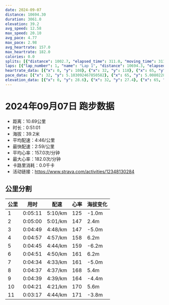 ```yaml
---
date: 2024-09-07
distance: 10694.30
duration: 3061.0
elevation: 39.2
avg_speed: 12.58
max_speed: 20.10
avg_pace: 4.77
max_pace: 2.98
avg_heartrate: 157.0
max_heartrate: 182.0
calories: 0.0
splits: [{"distance": 1002.7, "elapsed_time": 311.0, "moving_time": 311.0, "average_speed": 3.22, "pace": 5.175993788819875, "average_heartrate": 125.04501607717042, "elevation_difference": -1.0, "split_number": 1}, {"distance": 997.3, "elapsed_time": 300.0, "moving_time": 300.0, "average_speed": 3.32, "pace": 5.020090361445783, "average_heartrate": 147.68333333333334, "elevation_difference": 2.4, "split_number": 2}, {"distance": 1001.9, "elapsed_time": 289.0, "moving_time": 289.0, "average_speed": 3.47, "pace": 4.803083573487031, "average_heartrate": 147.55363321799308, "elevation_difference": -5.0, "split_number": 3}, {"distance": 999.3, "elapsed_time": 297.0, "moving_time": 297.0, "average_speed": 3.36, "pace": 4.960327380952381, "average_heartrate": 158.13131313131314, "elevation_difference": 6.2, "split_number": 4}, {"distance": 1000.2, "elapsed_time": 285.0, "moving_time": 285.0, "average_speed": 3.51, "pace": 4.748347578347579, "average_heartrate": 159.59363957597174, "elevation_difference": -6.2, "split_number": 5}, {"distance": 1000.4, "elapsed_time": 291.0, "moving_time": 291.0, "average_speed": 3.44, "pace": 4.844970930232558, "average_heartrate": 161.75257731958763, "elevation_difference": 6.2, "split_number": 6}, {"distance": 1001.7, "elapsed_time": 274.0, "moving_time": 274.0, "average_speed": 3.66, "pace": 4.553743169398906, "average_heartrate": 161.68613138686132, "elevation_difference": -5.0, "split_number": 7}, {"distance": 997.6, "elapsed_time": 277.0, "moving_time": 277.0, "average_speed": 3.6, "pace": 4.629638888888889, "average_heartrate": 168.5595667870036, "elevation_difference": 5.4, "split_number": 8}, {"distance": 999.3, "elapsed_time": 279.0, "moving_time": 279.0, "average_speed": 3.58, "pace": 4.655502793296089, "average_heartrate": 164.36917562724014, "elevation_difference": -4.4, "split_number": 9}, {"distance": 1000.2, "elapsed_time": 261.0, "moving_time": 261.0, "average_speed": 3.83, "pace": 4.351618798955613, "average_heartrate": 170.6177606177606, "elevation_difference": 5.6, "split_number": 10}, {"distance": 693.7, "elapsed_time": 200.0, "moving_time": 197.0, "average_speed": 3.52, "pace": 4.734857954545454, "average_heartrate": 171.91878172588832, "elevation_difference": -3.8, "split_number": 11}]
laps: [{"lap_number": 1, "name": "Lap 1", "distance": 10694.3, "elapsed_time": 3064.0, "moving_time": 3064.0, "average_speed": 3.49, "pace": 4.775558739255014, "average_heartrate": 157.25, "max_heartrate": 178, "start_date": "2024-09-07 18:20:23+00:00", "elevation_difference": 39.2}]
heartrate_data: [{"x": 0, "y": 108}, {"x": 32, "y": 118}, {"x": 65, "y": 118}, {"x": 99, "y": 118}, {"x": 132, "y": 118}, {"x": 165, "y": 127}, {"x": 197, "y": 131}, {"x": 232, "y": 133}, {"x": 265, "y": 133}, {"x": 300, "y": 137}, {"x": 331, "y": 148}, {"x": 363, "y": 145}, {"x": 396, "y": 147}, {"x": 430, "y": 149}, {"x": 462, "y": 154}, {"x": 493, "y": 149}, {"x": 524, "y": 146}, {"x": 555, "y": 145}, {"x": 588, "y": 144}, {"x": 621, "y": 144}, {"x": 651, "y": 147}, {"x": 682, "y": 145}, {"x": 712, "y": 146}, {"x": 742, "y": 150}, {"x": 774, "y": 147}, {"x": 806, "y": 149}, {"x": 836, "y": 150}, {"x": 867, "y": 150}, {"x": 899, "y": 153}, {"x": 932, "y": 158}, {"x": 966, "y": 158}, {"x": 996, "y": 159}, {"x": 1028, "y": 158}, {"x": 1062, "y": 159}, {"x": 1094, "y": 159}, {"x": 1126, "y": 159}, {"x": 1155, "y": 160}, {"x": 1186, "y": 158}, {"x": 1217, "y": 160}, {"x": 1248, "y": 157}, {"x": 1279, "y": 161}, {"x": 1307, "y": 162}, {"x": 1337, "y": 158}, {"x": 1368, "y": 160}, {"x": 1399, "y": 160}, {"x": 1430, "y": 161}, {"x": 1460, "y": 159}, {"x": 1491, "y": 161}, {"x": 1522, "y": 161}, {"x": 1556, "y": 160}, {"x": 1587, "y": 161}, {"x": 1618, "y": 160}, {"x": 1648, "y": 163}, {"x": 1680, "y": 163}, {"x": 1711, "y": 166}, {"x": 1741, "y": 163}, {"x": 1771, "y": 159}, {"x": 1800, "y": 160}, {"x": 1831, "y": 161}, {"x": 1862, "y": 160}, {"x": 1892, "y": 161}, {"x": 1919, "y": 160}, {"x": 1948, "y": 162}, {"x": 1977, "y": 162}, {"x": 2007, "y": 165}, {"x": 2035, "y": 164}, {"x": 2064, "y": 164}, {"x": 2093, "y": 166}, {"x": 2123, "y": 167}, {"x": 2157, "y": 168}, {"x": 2186, "y": 170}, {"x": 2213, "y": 170}, {"x": 2242, "y": 171}, {"x": 2271, "y": 171}, {"x": 2302, "y": 171}, {"x": 2332, "y": 170}, {"x": 2361, "y": 169}, {"x": 2392, "y": 167}, {"x": 2424, "y": 167}, {"x": 2454, "y": 160}, {"x": 2483, "y": 163}, {"x": 2512, "y": 160}, {"x": 2542, "y": 162}, {"x": 2572, "y": 163}, {"x": 2601, "y": 163}, {"x": 2630, "y": 164}, {"x": 2660, "y": 166}, {"x": 2688, "y": 168}, {"x": 2719, "y": 169}, {"x": 2750, "y": 171}, {"x": 2774, "y": 172}, {"x": 2798, "y": 176}, {"x": 2823, "y": 176}, {"x": 2849, "y": 178}, {"x": 2884, "y": 177}, {"x": 2914, "y": 174}, {"x": 2944, "y": 172}, {"x": 2974, "y": 170}, {"x": 3003, "y": 171}, {"x": 3036, "y": 172}]
pace_data: [{"x": 32, "y": 5.103092467850582}, {"x": 65, "y": 5.008022836538461}, {"x": 99, "y": 6.014687838325514}, {"x": 132, "y": 4.8704558737580355}, {"x": 165, "y": 5.0261459589867306}, {"x": 197, "y": 5.221397243107769}, {"x": 232, "y": 4.745643507972665}, {"x": 265, "y": 4.461108137044968}, {"x": 300, "y": 6.260969196093162}, {"x": 331, "y": 4.520395985896393}, {"x": 363, "y": 4.156284289276808}, {"x": 396, "y": 4.5265344921238455}, {"x": 430, "y": 5.201841448189762}, {"x": 462, "y": 4.568722587719297}, {"x": 493, "y": 5.7550759668508285}, {"x": 524, "y": 4.893335290663535}, {"x": 555, "y": 4.781038439472174}, {"x": 588, "y": 4.388283307003686}, {"x": 621, "y": 5.101530456075911}, {"x": 651, "y": 5.035256797583081}, {"x": 682, "y": 4.8690330119777965}, {"x": 712, "y": 5.542633854339873}, {"x": 742, "y": 4.652903405918481}, {"x": 774, "y": 4.901970588235294}, {"x": 806, "y": 6.258618099887345}, {"x": 836, "y": 5.018578741342968}, {"x": 867, "y": 5.058179059180576}, {"x": 899, "y": 4.546290234588107}, {"x": 932, "y": 4.729483541430192}, {"x": 966, "y": 5.872692036645525}, {"x": 996, "y": 5.056644417475728}, {"x": 1028, "y": 4.690880945679707}, {"x": 1062, "y": 5.684413369713506}, {"x": 1094, "y": 5.050515151515151}, {"x": 1126, "y": 4.6219356627842485}, {"x": 1155, "y": 5.029179239589619}, {"x": 1186, "y": 4.358446652719665}, {"x": 1217, "y": 4.6711603139013445}, {"x": 1248, "y": 4.637367835281024}, {"x": 1279, "y": 5.520602848625372}, {"x": 1307, "y": 4.349347599164926}, {"x": 1337, "y": 5.265939968404423}, {"x": 1368, "y": 5.14086983343615}, {"x": 1399, "y": 5.047456087219866}, {"x": 1430, "y": 4.35389237199582}, {"x": 1460, "y": 4.261493224239325}, {"x": 1491, "y": 5.28430564362714}, {"x": 1522, "y": 5.960908440629471}, {"x": 1556, "y": 5.912273855977297}, {"x": 1587, "y": 5.0005100510051}, {"x": 1618, "y": 4.760554127392173}, {"x": 1648, "y": 4.304416322314049}, {"x": 1680, "y": 4.7851564743037605}, {"x": 1711, "y": 4.8676109813084105}, {"x": 1741, "y": 4.710768795929904}, {"x": 1771, "y": 4.814182553437319}, {"x": 1800, "y": 4.173979464062109}, {"x": 1831, "y": 4.569975322182616}, {"x": 1862, "y": 4.561220580186097}, {"x": 1892, "y": 4.473081052066559}, {"x": 1919, "y": 4.254965534848098}, {"x": 1948, "y": 4.652903405918481}, {"x": 1977, "y": 4.3894390308138}, {"x": 2007, "y": 4.437353567625133}, {"x": 2035, "y": 4.280097586029789}, {"x": 2064, "y": 5.400745301360985}, {"x": 2093, "y": 4.464693276185373}, {"x": 2123, "y": 6.354060236370567}, {"x": 2157, "y": 4.887595307917888}, {"x": 2186, "y": 3.717755966986393}, {"x": 2213, "y": 4.127464091134224}, {"x": 2242, "y": 4.482705755782678}, {"x": 2271, "y": 4.35389237199582}, {"x": 2302, "y": 4.5939084895259095}, {"x": 2332, "y": 4.514274106175514}, {"x": 2361, "y": 4.470681330472102}, {"x": 2392, "y": 5.163166047087979}, {"x": 2424, "y": 4.988536366357377}, {"x": 2454, "y": 4.417360190829578}, {"x": 2483, "y": 4.662013986013985}, {"x": 2512, "y": 4.067032698877501}, {"x": 2542, "y": 4.459914369815359}, {"x": 2572, "y": 5.107784247624885}, {"x": 2601, "y": 4.445638837023206}, {"x": 2630, "y": 4.519170281995661}, {"x": 2660, "y": 4.83372969837587}, {"x": 2688, "y": 4.445638837023206}, {"x": 2719, "y": 6.349219047619047}, {"x": 2750, "y": 4.1635523357481885}, {"x": 2774, "y": 3.555183447098976}, {"x": 2798, "y": 3.5803866809881844}, {"x": 2823, "y": 3.973938960419647}, {"x": 2849, "y": 5.28095690747782}, {"x": 2884, "y": 5.121911493546404}, {"x": 2914, "y": 4.217282388663968}, {"x": 2944, "y": 4.774190776281867}, {"x": 2974, "y": 4.4947950377562025}, {"x": 3003, "y": 4.704120801580581}, {"x": 3036, "y": 4.514274106175514}]
elevation_data: [{"x": 0, "y": 28.6}, {"x": 32, "y": 27.4}, {"x": 65, "y": 27.2}, {"x": 99, "y": 27.2}, {"x": 132, "y": 27.2}, {"x": 165, "y": 26.6}, {"x": 197, "y": 25.4}, {"x": 232, "y": 24.8}, {"x": 265, "y": 25.4}, {"x": 300, "y": 26.8}, {"x": 331, "y": 28.4}, {"x": 363, "y": 30.2}, {"x": 396, "y": 31.2}, {"x": 430, "y": 32.0}, {"x": 462, "y": 32.4}, {"x": 493, "y": 31.6}, {"x": 524, "y": 31.6}, {"x": 555, "y": 31.2}, {"x": 588, "y": 31.0}, {"x": 621, "y": 29.4}, {"x": 651, "y": 28.8}, {"x": 682, "y": 27.6}, {"x": 712, "y": 27.2}, {"x": 742, "y": 27.4}, {"x": 774, "y": 27.2}, {"x": 806, "y": 26.6}, {"x": 836, "y": 25.4}, {"x": 867, "y": 24.8}, {"x": 899, "y": 25.0}, {"x": 932, "y": 26.2}, {"x": 966, "y": 28.0}, {"x": 996, "y": 30.0}, {"x": 1028, "y": 31.4}, {"x": 1062, "y": 32.0}, {"x": 1094, "y": 32.4}, {"x": 1126, "y": 31.8}, {"x": 1155, "y": 31.0}, {"x": 1186, "y": 31.2}, {"x": 1217, "y": 31.2}, {"x": 1248, "y": 29.8}, {"x": 1279, "y": 28.8}, {"x": 1307, "y": 27.6}, {"x": 1337, "y": 27.2}, {"x": 1368, "y": 27.2}, {"x": 1399, "y": 27.2}, {"x": 1430, "y": 26.4}, {"x": 1460, "y": 25.4}, {"x": 1491, "y": 25.0}, {"x": 1522, "y": 25.2}, {"x": 1556, "y": 26.4}, {"x": 1587, "y": 28.0}, {"x": 1618, "y": 30.4}, {"x": 1648, "y": 31.4}, {"x": 1680, "y": 32.0}, {"x": 1711, "y": 32.4}, {"x": 1741, "y": 31.6}, {"x": 1771, "y": 31.2}, {"x": 1800, "y": 31.0}, {"x": 1831, "y": 30.6}, {"x": 1862, "y": 29.6}, {"x": 1892, "y": 28.6}, {"x": 1919, "y": 27.6}, {"x": 1948, "y": 27.2}, {"x": 1977, "y": 27.2}, {"x": 2007, "y": 27.0}, {"x": 2035, "y": 26.4}, {"x": 2064, "y": 25.6}, {"x": 2093, "y": 24.8}, {"x": 2123, "y": 25.2}, {"x": 2157, "y": 26.6}, {"x": 2186, "y": 28.6}, {"x": 2213, "y": 30.6}, {"x": 2242, "y": 31.6}, {"x": 2271, "y": 32.4}, {"x": 2302, "y": 32.4}, {"x": 2332, "y": 31.6}, {"x": 2361, "y": 31.0}, {"x": 2392, "y": 30.6}, {"x": 2424, "y": 30.0}, {"x": 2454, "y": 29.2}, {"x": 2483, "y": 28.8}, {"x": 2512, "y": 27.6}, {"x": 2542, "y": 27.2}, {"x": 2572, "y": 27.0}, {"x": 2601, "y": 27.2}, {"x": 2630, "y": 26.2}, {"x": 2660, "y": 25.4}, {"x": 2688, "y": 25.0}, {"x": 2719, "y": 25.4}, {"x": 2750, "y": 26.6}, {"x": 2774, "y": 28.6}, {"x": 2798, "y": 30.6}, {"x": 2823, "y": 31.2}, {"x": 2849, "y": 32.2}, {"x": 2884, "y": 32.2}, {"x": 2914, "y": 31.4}, {"x": 2944, "y": 30.8}, {"x": 2974, "y": 30.8}, {"x": 3003, "y": 30.6}, {"x": 3036, "y": 29.6}]
---
```


# 2024年09月07日 跑步数据

- 距离：10.69公里
- 时长：0:51:01
- 海拔：39.2米
- 平均配速：4:46/公里
- 最快配速：2:59/公里
- 平均心率：157.0次/分钟
- 最大心率：182.0次/分钟
- 卡路里消耗：0.0千卡
- 活动链接：https://www.strava.com/activities/12348130284

## 公里分割

| 公里 | 用时 | 配速 | 心率 | 海拔变化 |
|------|------|------|------|------|
| 1 | 0:05:11 | 5:10/km | 125 | -1.0m |
| 2 | 0:05:00 | 5:01/km | 147 | 2.4m |
| 3 | 0:04:49 | 4:48/km | 147 | -5.0m |
| 4 | 0:04:57 | 4:57/km | 158 | 6.2m |
| 5 | 0:04:45 | 4:44/km | 159 | -6.2m |
| 6 | 0:04:51 | 4:50/km | 161 | 6.2m |
| 7 | 0:04:34 | 4:33/km | 161 | -5.0m |
| 8 | 0:04:37 | 4:37/km | 168 | 5.4m |
| 9 | 0:04:39 | 4:39/km | 164 | -4.4m |
| 10 | 0:04:21 | 4:21/km | 170 | 5.6m |
| 11 | 0:03:17 | 4:44/km | 171 | -3.8m |

